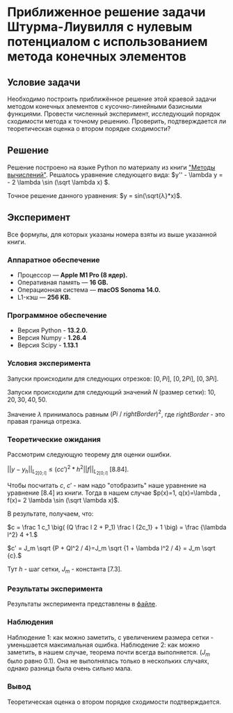 # Приближенное решение задачи Штурма-Лиувилля с нулевым потенциалом с использованием метода конечных элементов
## Условие задачи
Необходимо построить приближённое решение этой краевой задачи методом конечных элементов с кусочно-линейными базисными функциями.
Провести численный эксперимент, исследующий порядок сходимости метода к точному решению. Проверить, подтверждается ли теоретическая оценка о втором порядке сходимости?

## Решение
Решение построено на языке Python по материалу из книги ["Методы вычислений"](http://www.ict.nsc.ru/matmod/files/textbooks/KhakimzyanovCherny-2.pdf).
Решалось уравнение следующего вида: $y'' - \lambda y = - 2 \lambda \sin (\sqrt \lambda x) $.

Точное решение данного уравнения: $y = sin(\sqrt{λ}*x)$.

## Эксперимент
Все формулы, для которых указаны номера взяты из выше указанной книги.

### Аппаратное обеспечение
- Процессор — **Apple M1 Pro (8 ядер).**
- Оперативная память — **16 GB.**
- Операционная система — **macOS Sonoma 14.0.**
- L1-кэш — **256 KB.**

### Программное обеспечение
- Версия Python - **13.2.0.**
- Версия Numpy - **1.26.4**
- Версия Scipy - **1.13.1**
### Условия эксперимента
Запуски происходили для следующих отрезков: $[0, Pi]$, $[0, 2Pi]$, $[0, 3Pi]$.

Запуски происходили для следующий значений $N$ (размер сетки): $10, 20, 30, 40, 50$.

Значение $\lambda$ принималось равным $(Pi \ / \ rightBorder)^2$, где $rightBorder$ - это правая граница отрезка.

### Теорeтические ожидания
Рассмотрим следующую теорему для оценки ошибки.

$\lvert\lvert y-y_h\rvert\rvert_{L_{2[0;l]}} \leq (c c')^2 * h^2 \lvert\lvert f \rvert \rvert_{L_{2[0;l]}} \ [8.84].$

Чтобы посчитать $c$, $c'$ - нам надо "отобразить" наше уравнение на уравнение [8.4] из книги. Тогда в нашем случае $p(x)=1, q(x)=\lambda , f(x)= 2 \lambda \sin (\sqrt \lambda x)$.

В результате, получаем, что:

$c = \frac 1 c_1 \big( (Q \frac l 2 + P_1) \frac l {2c_1} + 1 \big) = \frac {\lambda l^2} 4 +1.$

$c' = J_m \sqrt {P + Ql^2 / 4}=J_m \sqrt {1 + \lambda l^2 / 4} = J_m \sqrt {c}.$

Тут $h$ - шаг сетки, $J_m$ - константа $[7.3].$

### Результаты эксперимента

Результаты эксперимента представлены в [файле](./results.txt).

### Наблюдения

Наблюдение 1: как можно заметить, с увеличением размера сетки - уменьшается максимальная ошибка.
Наблюдение 2: как можно заметить, в нашем случае, теорема почти всегда выполняется. ($J_m$ было равно $0.1$). Она не выполнялась только в нескольких случаях, однако разница была очень сильно мала. 

### Вывод
Теоретическая оценка о втором порядке сходимости подтверждается.
